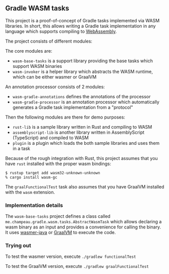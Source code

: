 ## Gradle WASM tasks

This project is a proof-of-concept of Gradle tasks implemented via WASM libraries.
In short, this allows writing a Gradle task implementation in any language which supports compiling to [WebAssembly](https://webassembly.org/).

The project consists of different modules:

The core modules are:

- `wasm-base-tasks` is a support library providing the base tasks which support WASM binaries
- `wasm-invoker` is a helper library which abstracts the WASM runtime, which can be either wasmer or GraalVM

An annotation processor consists of 2 modules:

- `wasm-gradle-annotations` defines the annotations of the processor
- `wasm-gradle-processor` is an annotation processor which automatically generates a Gradle task implementation from a "protocol"

Then the following modules are there for demo purposes:

- `rust-lib` is a sample library written in Rust and compiling to WASM
- `assemblyscript-lib` is another library written in AssemblyScript (TypeScript) and compiled to WASM  
- `plugin` is a plugin which loads the both sample libraries and uses them in a task

Because of the rough integration with Rust, this project assumes that you have `rust` installed with the proper wasm bindings:

```
$ rustup target add wasm32-unknown-unknown
% cargo install wasm-gc
```

The `graalFunctionalTest` task also assumes that you have GraalVM installed with the `wasm` extension.

### Implementation details

The `wasm-base-tasks` project defines a class called `me.champeau.gradle.wasm.tasks.AbstractWasmTask` which allows declaring a wasm binary as an input and provides a convenience for calling the binary.
It uses [wasmer-java](https://github.com/wasmerio/wasmer-java) or [GraalVM](https://www.graalvm.org/) to execute the code.

### Trying out

To test the wasmer version, execute `./gradlew functionalTest`

To test the GraalVM version, execute `./gradlew graalFunctionalTest`

